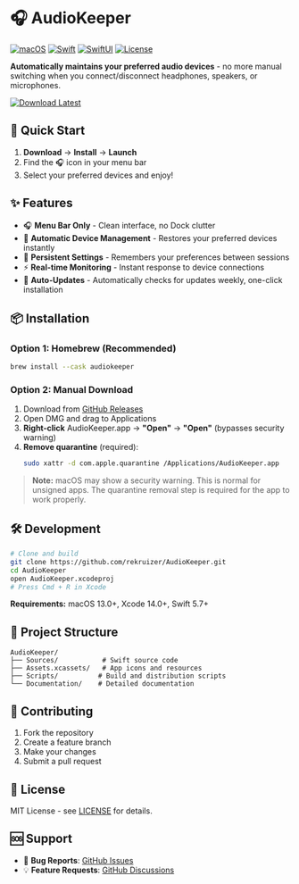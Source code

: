 # 🎧 AudioKeeper

[![macOS](https://img.shields.io/badge/macOS-13.0+-blue.svg)](https://developer.apple.com/macos/)
[![Swift](https://img.shields.io/badge/Swift-5.7+-orange.svg)](https://swift.org/)
[![SwiftUI](https://img.shields.io/badge/SwiftUI-4.0+-green.svg)](https://developer.apple.com/xcode/swiftui/)
[![License](https://img.shields.io/badge/License-MIT-yellow.svg)](LICENSE)

**Automatically maintains your preferred audio devices** - no more manual switching when you connect/disconnect headphones, speakers, or microphones.

[![Download Latest](https://img.shields.io/badge/Download-Latest%20Release-blue?style=for-the-badge&logo=github)](https://github.com/rekruizer/AudioKeeper/releases/latest)

## 🚀 Quick Start

1. **Download** → **Install** → **Launch**
2. Find the 🎧 icon in your menu bar
3. Select your preferred devices and enjoy!

## ✨ Features

- 🎧 **Menu Bar Only** - Clean interface, no Dock clutter
- 🔄 **Automatic Device Management** - Restores your preferred devices instantly
- 💾 **Persistent Settings** - Remembers your preferences between sessions
- ⚡ **Real-time Monitoring** - Instant response to device connections
- 🔄 **Auto-Updates** - Automatically checks for updates weekly, one-click installation

## 📦 Installation

### Option 1: Homebrew (Recommended)
```bash
brew install --cask audiokeeper
```

### Option 2: Manual Download
1. Download from [GitHub Releases](https://github.com/rekruizer/AudioKeeper/releases)
2. Open DMG and drag to Applications
3. **Right-click** AudioKeeper.app → **"Open"** → **"Open"** (bypasses security warning)
4. **Remove quarantine** (required):
   ```bash
   sudo xattr -d com.apple.quarantine /Applications/AudioKeeper.app
   ```

> **Note:** macOS may show a security warning. This is normal for unsigned apps. The quarantine removal step is required for the app to work properly.

## 🛠️ Development

```bash
# Clone and build
git clone https://github.com/rekruizer/AudioKeeper.git
cd AudioKeeper
open AudioKeeper.xcodeproj
# Press Cmd + R in Xcode
```

**Requirements:** macOS 13.0+, Xcode 14.0+, Swift 5.7+

## 📁 Project Structure

```
AudioKeeper/
├── Sources/           # Swift source code
├── Assets.xcassets/   # App icons and resources
├── Scripts/          # Build and distribution scripts
└── Documentation/    # Detailed documentation
```

## 🤝 Contributing

1. Fork the repository
2. Create a feature branch
3. Make your changes
4. Submit a pull request

## 📄 License

MIT License - see [LICENSE](LICENSE) for details.

## 🆘 Support

- 🐛 **Bug Reports**: [GitHub Issues](https://github.com/rekruizer/AudioKeeper/issues)
- 💡 **Feature Requests**: [GitHub Discussions](https://github.com/rekruizer/AudioKeeper/discussions)